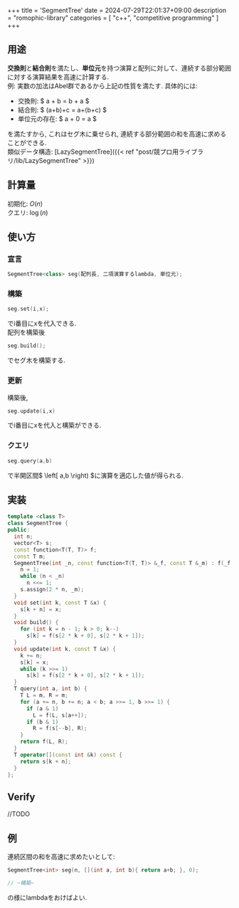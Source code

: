 +++
title = 'SegmentTree'
date = 2024-07-29T22:01:37+09:00
description = "romophic-library"
categories = [
  "c++",
  "competitive programming"
]
+++
## 用途

**交換則**と**結合則**を満たし、**単位元**を持つ演算と配列に対して、連続する部分範囲に対する演算結果を高速に計算する.  
例:
実数の加法はAbel群であるから上記の性質を満たす. 具体的には:

- 交換則: $ a + b = b + a $
- 結合則: $ (a+b)+c = a+(b+c) $
- 単位元の存在: $ a + 0 = a $

を満たすから, これはセグ木に乗せられ, 連続する部分範囲の和を高速に求めることができる.  
類似データ構造: [LazySegmentTree]({{< ref "post/競プロ用ライブラリ/lib/LazySegmentTree" >}})

## 計算量

初期化: $O(n)$  
クエリ: $\log(n)$

## 使い方

### 宣言

```cpp
SegmentTree<class> seg(配列長, 二項演算するlambda, 単位元);
```

### 構築

```cpp
seg.set(i,x);
```

でi番目にxを代入できる.  
配列を構築後

```cpp
seg.build();
```

でセグ木を構築する.

### 更新

構築後,

```cpp
seg.update(i,x)
```

でi番目にxを代入と構築ができる.

### クエリ

```cpp
seg.query(a,b)
```

で半開区間$ \left[ a,b \right) $に演算を適応した値が得られる.

## 実装

```cpp
template <class T>
class SegmentTree {
public:
  int n;
  vector<T> s;
  const function<T(T, T)> f;
  const T m;
  SegmentTree(int _n, const function<T(T, T)> &_f, const T &_m) : f(_f), m(_m) {
    n = 1;
    while (n < _n)
      n <<= 1;
    s.assign(2 * n, _m);
  }
  void set(int k, const T &x) {
    s[k + n] = x;
  }
  void build() {
    for (int k = n - 1; k > 0; k--)
      s[k] = f(s[2 * k + 0], s[2 * k + 1]);
  }
  void update(int k, const T &x) {
    k += n;
    s[k] = x;
    while (k >>= 1)
      s[k] = f(s[2 * k + 0], s[2 * k + 1]);
  }
  T query(int a, int b) {
    T L = m, R = m;
    for (a += n, b += n; a < b; a >>= 1, b >>= 1) {
      if (a & 1)
        L = f(L, s[a++]);
      if (b & 1)
        R = f(s[--b], R);
    }
    return f(L, R);
  }
  T operator[](const int &k) const {
    return s[k + n];
  }
};
```

## Verify

//TODO

## 例

連続区間の和を高速に求めたいとして:

```cpp
SegmentTree<int> seg(n, [](int a, int b){ return a+b; }, 0);

// ~構築~
```

の様にlambdaをおけばよい.
